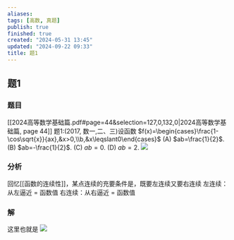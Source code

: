 ```yaml
---
aliases: 
tags: [高数, 真题]
publish: true
finished: true
created: "2024-05-31 13:45"
updated: "2024-09-22 09:33"
title: 题1
---
```

## 题1
### 题目
[[2024高等数学基础篇.pdf#page=44&selection=127,0,132,0|2024高等数学基础篇, page 44]]
题1:(2017, 数一,二、三)设函数 $f(x)=\begin{cases}\frac{1-\cos\sqrt{x}}{ax},&x>0,\\b,&x\leqslant0\end{cases}$ 
(A) $ab=\frac{1}{2}$. (B) $ab=-\frac{1}{2}$. (C) $ab=0$. (D) $ab=2$.
![](https://img.hwenyi.live/202401241613402.webp)
### 分析
回忆[[函数的连续性]]，某点连续的充要条件是，既要左连续又要右连续
左连续：从左逼近 = 函数值
右连续：从右逼近 = 函数值
### 解
这里也就是
![](https://img.hwenyi.live/202401241645140.webp) 
